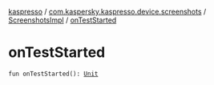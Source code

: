 [kaspresso](../../index.md) / [com.kaspersky.kaspresso.device.screenshots](../index.md) / [ScreenshotsImpl](index.md) / [onTestStarted](./on-test-started.md)

# onTestStarted

`fun onTestStarted(): `[`Unit`](https://kotlinlang.org/api/latest/jvm/stdlib/kotlin/-unit/index.html)